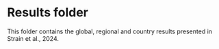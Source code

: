 # Results folder 

This folder contains the global, regional and country results presented in Strain et al., 2024.
